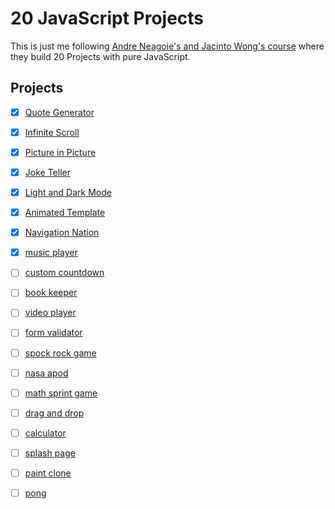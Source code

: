 # 20 JavaScript Projects

This is just me following [Andre Neagoie's and Jacinto Wong's course](https://www.udemy.com/course/javascript-web-projects-to-build-your-portfolio-resume/) where they build 20 Projects with pure JavaScript.

## Projects 
- [x] [Quote Generator](https://yarocruz.github.io/20-js-projects/quote-generator/)
- [x] [Infinite Scroll](https://yarocruz.github.io/20-js-projects/infinity-scroll/)
- [x] [Picture in Picture](https://yarocruz.github.io/20-js-projects/picture-in-picture/)
- [x] [Joke Teller](https://yarocruz.github.io/20-js-projects/joke-teller/)
- [x] [Light and Dark Mode](https://yarocruz.github.io/20-js-projects/light-dark-mode)
- [x] [Animated Template](https://yarocruz.github.io/20-js-projects/animated-template)
- [x] [Navigation Nation](https://yarocruz.github.io/20-js-projects/nagivation-nation)
- [x] [music player](https://yarocruz.github.io/20-js-projects/music-player)
- [ ] [custom countdown](#)
- [ ] [book keeper](#)
- [ ] [video player](#)
- [ ] [form validator](#)
- [ ] [spock rock game](#)
- [ ] [nasa apod](#)
- [ ] [math sprint game](#)
- [ ] [drag and drop](#)
- [ ] [calculator](#)
- [ ] [splash page](#)
- [ ] [paint clone](#)
- [ ] [pong](#)

